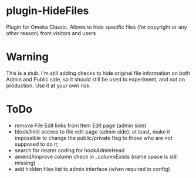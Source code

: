 # plugin-HideFiles
Plugin for Omeka Classic. Allows to hide specific files (for copyright or any other reason) from visitors and users

# Warning
This is a stub. I'm still adding checks to hide original file information on both Admin and Public side, so it should still be used to experiment, and not on production. Use it at your own risk.

# ToDo
- remove File Edit links from Item Edit page (admin side)
- block/limit access to file edit page (admin side); at least, make it impossible to change the public/private flag to those who are not supposed to do it;
- search for neater coding for hookAdminHead
- amend/improve column check in _columnExists (name space is still missing)
- add hidden files list to admin interface (when required in config)
